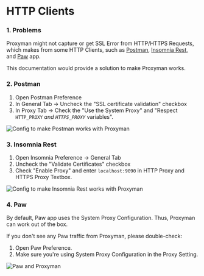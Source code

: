 # HTTP Clients

### 1. Problems

Proxyman might not capture or get SSL Error from HTTP/HTTPS Requests, which makes from some HTTP Clients, such as [Postman](https://www.postman.com/), [Insomnia Rest](https://insomnia.rest/), and [Paw](https://paw.cloud/) app.

This documentation would provide a solution to make Proxyman works.

### 2. Postman

1. Open Postman Preference
2. In General Tab -> Uncheck the "SSL certificate validation" checkbox
3. In Proxy Tab -> Check the "Use the System Proxy" and "Respect `HTTP_PROXY` _and `HTTPS_PROXY`_ variables".

![Config to make Postman works with Proxyman](../.gitbook/assets/Postman\_And\_Proxyman.jpg)

### 3. Insomnia Rest

1. Open Insomnia Preference -> General Tab
2. Uncheck the "Validate Certificates" checkbox
3. Check "Enable Proxy" and enter `localhost:9090` in HTTP Proxy and HTTPS Proxy Textbox.

![Config to make Insomnia Rest works with Proxyman](../.gitbook/assets/Insomnia\_And\_Proxyman.jpg)

### 4. Paw

By default, Paw app uses the System Proxy Configuration. Thus, Proxyman can work out of the box.

If you don't see any Paw traffic from Proxyman, please double-check:

1. Open Paw Preference.
2. Make sure you're using System Proxy Configuration in the Proxy Setting.

![Paw and Proxyman](../.gitbook/assets/Paw\_Proxyman.jpg)
